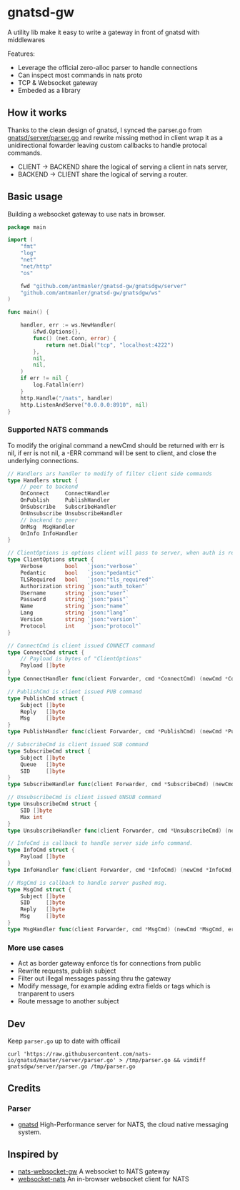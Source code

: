 gnatsd-gw
=========
A utility lib make it easy to write a gateway in front of gnatsd with middlewares

Features:

- Leverage the official zero-alloc parser to handle connections
- Can inspect most commands in nats proto
- TCP & Websocket gateway
- Embeded as a library

## How it works

Thanks to the clean design of gnatsd, I synced the parser.go from [gnatsd/server/parser.go](https://github.com/nats-io/gnatsd/blob/master/server/parser.go) and rewrite missing method in client wrap it as a unidirectional fowarder leaving custom callbacks to handle protocal commands.

 - CLIENT -> BACKEND share the logical of serving a client in nats server,
 - BACKEND -> CLIENT share the logical of serving a router.

## Basic usage

Building a websocket gateway to use nats in browser.

```go
package main

import (
	"fmt"
	"log"
	"net"
	"net/http"
	"os"

	fwd "github.com/antmanler/gnatsd-gw/gnatsdgw/server"
	"github.com/antmanler/gnatsd-gw/gnatsdgw/ws"
)

func main() {

	handler, err := ws.NewHandler(
		&fwd.Options{},
		func() (net.Conn, error) {
			return net.Dial("tcp", "localhost:4222")
		},
		nil,
		nil,
	)
	if err != nil {
		log.Fatalln(err)
	}
	http.Handle("/nats", handler)
	http.ListenAndServe("0.0.0.0:8910", nil)
}
```

### Supported NATS commands


To modify the original command a newCmd should be returned with err is nil, if err is not nil, a -ERR command will be sent to client, and close the underlying connections.

```go
// Handlers ars handler to modify of filter client side commands
type Handlers struct {
	// peer to backend
	OnConnect     ConnectHandler
	OnPublish     PublishHandler
	OnSubscribe   SubscribeHandler
	OnUnsubscribe UnsubscribeHandler
	// backend to peer
	OnMsg  MsgHandler
	OnInfo InfoHandler
}

// ClientOptions is options client will pass to server, when auth is required
type ClientOptions struct {
	Verbose       bool   `json:"verbose"`
	Pedantic      bool   `json:"pedantic"`
	TLSRequired   bool   `json:"tls_required"`
	Authorization string `json:"auth_token"`
	Username      string `json:"user"`
	Password      string `json:"pass"`
	Name          string `json:"name"`
	Lang          string `json:"lang"`
	Version       string `json:"version"`
	Protocol      int    `json:"protocol"`
}

// ConnectCmd is client issued CONNECT command
type ConnectCmd struct {
	// Payload is bytes of "ClientOptions"
	Payload []byte
}
type ConnectHandler func(client Forwarder, cmd *ConnectCmd) (newCmd *ConnectCmd, err error)

// PublishCmd is client issued PUB command
type PublishCmd struct {
	Subject []byte
	Reply   []byte
	Msg     []byte
}
type PublishHandler func(client Forwarder, cmd *PublishCmd) (newCmd *PublishCmd, err error)

// SubscribeCmd is client issued SUB command
type SubscribeCmd struct {
	Subject []byte
	Queue   []byte
	SID     []byte
}
type SubscribeHandler func(client Forwarder, cmd *SubscribeCmd) (newCmd *SubscribeCmd, err error)

// UnsubscribeCmd is client issued UNSUB command
type UnsubscribeCmd struct {
	SID []byte
	Max int
}
type UnsubscribeHandler func(client Forwarder, cmd *UnsubscribeCmd) (newCmd *UnsubscribeCmd, err error)

// InfoCmd is callback to handle server side info command.
type InfoCmd struct {
	Payload []byte
}
type InfoHandler func(client Forwarder, cmd *InfoCmd) (newCmd *InfoCmd, err error)

// MsgCmd is callback to handle server pushed msg.
type MsgCmd struct {
	Subject []byte
	SID     []byte
	Reply   []byte
	Msg     []byte
}
type MsgHandler func(client Forwarder, cmd *MsgCmd) (newCmd *MsgCmd, err error)
```

### More use cases

- Act as border gateway enforce tls for connections from public
- Rewrite requests, publish subject
- Filter out illegal messages passing thru the gateway
- Modify message, for example adding extra fields or tags which is tranparent to users
- Route message to another subject


##  Dev

Keep `parser.go` up to date with officail

```shell
curl 'https://raw.githubusercontent.com/nats-io/gnatsd/master/server/parser.go' > /tmp/parser.go && vimdiff gnatsdgw/server/parser.go /tmp/parser.go
```

## Credits

### Parser

- [gnatsd](https://github.com/nats-io/gnatsd) High-Performance server for NATS, the cloud native messaging system.

## Inspired by

- [nats-websocket-gw](https://github.com/orus-io/nats-websocket-gw) A websocket to NATS gateway
- [websocket-nats](https://github.com/isobit/websocket-nats) An in-browser websocket client for NATS

